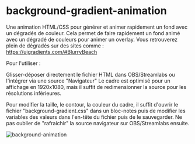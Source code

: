 # background-gradient-animation
Une animation HTML/CSS pour générer et animer rapidement un fond avec un dégradés de couleur. Cela permet de faire rapidement un fond animé avec un dégradé de couleurs pour animer un overlay. Vous retrouverez plein de dégradés sur des sites comme : https://uigradients.com/#BlurryBeach

Pour l'utiliser :

Glisser-déposer directement le fichier HTML dans OBS/Streamlabs ou l'intégrer via une source "Navigateur" Le cadre est optimisé pour un affichage en 1920x1080, mais il suffit de redimensionner la source pour les résolutions inférieures.

Pour modifier la taille, le contour, la couleur du cadre, il suffit d'ouvrir le fichier "background-gradient.css" dans un bloc-notes puis de modifier les variables des valeurs dans l'en-tête du fichier puis de le sauvegarder. Ne pas oublier de "rafraichir" la source navigateur sur OBS/Streamlabs ensuite.


![background-animation](https://user-images.githubusercontent.com/91347360/204094242-8515bab2-78ec-4b64-80ad-15b36cbf20c9.gif)
